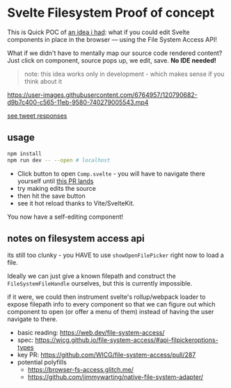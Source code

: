 # Svelte Filesystem Proof of concept

This is Quick POC of [an idea i had](https://twitter.com/swyx/status/1396005314227539968): what if you could edit Svelte components in place in the browser — using the File System Access API!

What if we didn't have to mentally map our source code rendered content? Just click on component, source pops up, we edit, save. **No IDE needed!**

> note: this idea works only in development - which makes sense if you think about it


https://user-images.githubusercontent.com/6764957/120790682-d9b7c400-c565-11eb-9580-740279005543.mp4


[see tweet responses](https://twitter.com/swyx/status/1400764771520040963)

## usage

```bash
npm install
npm run dev -- --open # localhost 
```

- Click button to open `Comp.svelte` - you will have to navigate there yourself until [this PR lands](https://github.com/WICG/file-system-access/pull/287)
- try making edits the source
- then hit the save button
- see it hot reload thanks to Vite/SvelteKit. 

You now have a self-editing component!

## notes on filesystem access api

its still too clunky - you HAVE to use `showOpenFilePicker` right now to load a file. 

Ideally we can just give a known filepath and construct the `FileSystemFileHandle` ourselves, but this is currently impossible. 

if it were, we could then instrument svelte's rollup/webpack loader to expose filepath info to every component so that we can figure out which component to open (or offer a menu of them) instead of having the user navigate to there.

- basic reading: https://web.dev/file-system-access/
- spec: https://wicg.github.io/file-system-access/#api-filpickeroptions-types
- key PR: https://github.com/WICG/file-system-access/pull/287
- potential polyfills
    - https://browser-fs-access.glitch.me/
    - https://github.com/jimmywarting/native-file-system-adapter/
